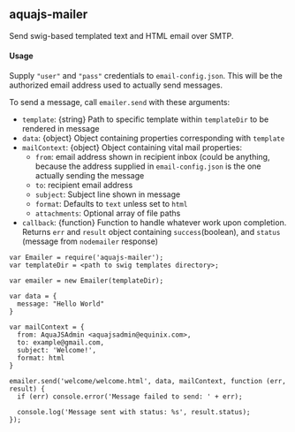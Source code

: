 aquajs-mailer
------------

Send swig-based templated text and HTML email over SMTP.


#### Usage
Supply `"user"` and `"pass"` credentials to `email-config.json`. This will be the authorized email address used to actually send messages.

To send a message, call `emailer.send` with these arguments:
   * `template`: {string} Path to specific template within `templateDir` to be rendered in message
   * `data`: {object} Object containing properties corresponding with `template`
   * `mailContext`: {object} Object containing vital mail properties:
      - `from`: email address shown in recipient inbox (could be anything, because the address supplied in `email-config.json` is the one actually sending the message
      - `to`: recipient email address
      - `subject`: Subject line shown in message
      - `format`: Defaults to `text` unless set to `html`
      - `attachments`: Optional array of file paths
   * `callback`: {function} Function to handle whatever work upon completion. Returns `err` and `result` object containing `success`(boolean), and `status` (message from `nodemailer` response)

```
var Emailer = require('aquajs-mailer');
var templateDir = <path to swig templates directory>;

var emailer = new Emailer(templateDir);

var data = {
  message: "Hello World"
}

var mailContext = {
  from: AquaJSAdmin <aquajsadmin@equinix.com>,
  to: example@gmail.com,
  subject: 'Welcome!',
  format: html
}

emailer.send('welcome/welcome.html', data, mailContext, function (err, result) {
  if (err) console.error('Message failed to send: ' + err);
  
  console.log('Message sent with status: %s', result.status);
});
